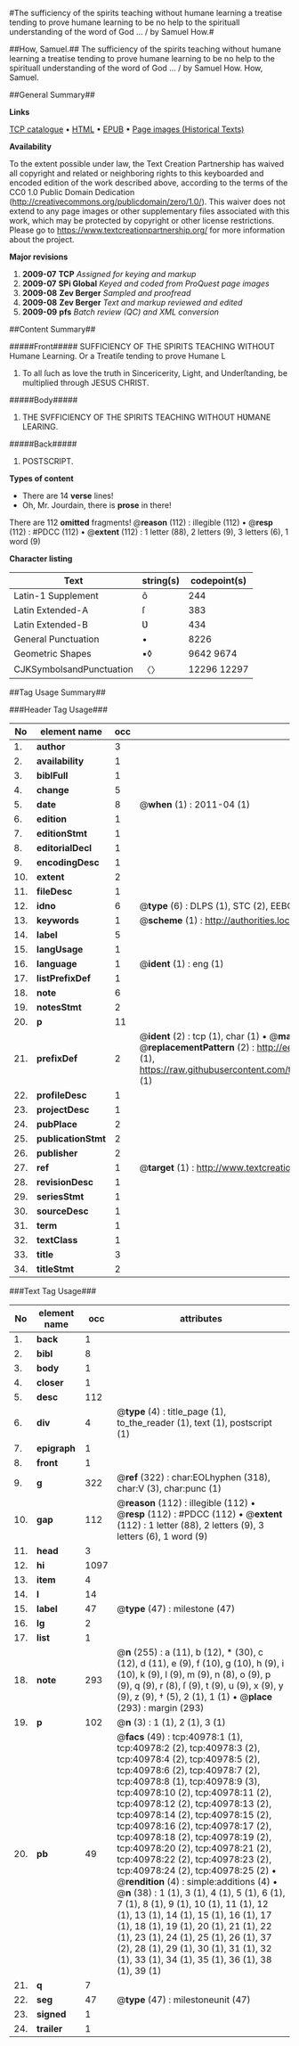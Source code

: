 #The sufficiency of the spirits teaching without humane learning a treatise tending to prove humane learning to be no help to the spirituall understanding of the word of God ... / by Samuel How.#

##How, Samuel.##
The sufficiency of the spirits teaching without humane learning a treatise tending to prove humane learning to be no help to the spirituall understanding of the word of God ... / by Samuel How.
How, Samuel.

##General Summary##

**Links**

[TCP catalogue](http://www.ota.ox.ac.uk/tcp/)  • 
[HTML](http://tei.it.ox.ac.uk/tcp/Texts-HTML/free/A44/A44613.html)  • 
[EPUB](http://tei.it.ox.ac.uk/tcp/Texts-EPUB/free/A44/A44613.epub) • 
[Page images (Historical Texts)](https://historicaltexts.jisc.ac.uk/eebo-08163823e)

**Availability**

To the extent possible under law, the Text Creation Partnership has waived all copyright and related or neighboring rights to this keyboarded and encoded edition of the work described above, according to the terms of the CC0 1.0 Public Domain Dedication (http://creativecommons.org/publicdomain/zero/1.0/). This waiver does not extend to any page images or other supplementary files associated with this work, which may be protected by copyright or other license restrictions. Please go to https://www.textcreationpartnership.org/ for more information about the project.

**Major revisions**

1. __2009-07__ __TCP__ *Assigned for keying and markup*
1. __2009-07__ __SPi Global__ *Keyed and coded from ProQuest page images*
1. __2009-08__ __Zev Berger__ *Sampled and proofread*
1. __2009-08__ __Zev Berger__ *Text and markup reviewed and edited*
1. __2009-09__ __pfs__ *Batch review (QC) and XML conversion*

##Content Summary##

#####Front#####
SUFFICIENCY OF THE SPIRITS TEACHING WITHOUT Humane Learning. Or a Treatiſe tending to prove Humane L
1. To all ſuch as love the truth in Sincericerity, Light, and Underſtanding, be multiplied through JESUS CHRIST.

#####Body#####

1. THE SVFFICIENCY OF THE SPIRITS TEACHING WITHOUT HƲMANE LEARING.

#####Back#####

1. POSTSCRIPT.

**Types of content**

  * There are 14 **verse** lines!
  * Oh, Mr. Jourdain, there is **prose** in there!

There are 112 **omitted** fragments! 
 @__reason__ (112) : illegible (112)  •  @__resp__ (112) : #PDCC (112)  •  @__extent__ (112) : 1 letter (88), 2 letters (9), 3 letters (6), 1 word (9)

**Character listing**


|Text|string(s)|codepoint(s)|
|---|---|---|
|Latin-1 Supplement|ô|244|
|Latin Extended-A|ſ|383|
|Latin Extended-B|Ʋ|434|
|General Punctuation|•|8226|
|Geometric Shapes|▪◊|9642 9674|
|CJKSymbolsandPunctuation|〈〉|12296 12297|

##Tag Usage Summary##

###Header Tag Usage###

|No|element name|occ|attributes|
|---|---|---|---|
|1.|__author__|3||
|2.|__availability__|1||
|3.|__biblFull__|1||
|4.|__change__|5||
|5.|__date__|8| @__when__ (1) : 2011-04 (1)|
|6.|__edition__|1||
|7.|__editionStmt__|1||
|8.|__editorialDecl__|1||
|9.|__encodingDesc__|1||
|10.|__extent__|2||
|11.|__fileDesc__|1||
|12.|__idno__|6| @__type__ (6) : DLPS (1), STC (2), EEBO-CITATION (1), OCLC (1), VID (1)|
|13.|__keywords__|1| @__scheme__ (1) : http://authorities.loc.gov/ (1)|
|14.|__label__|5||
|15.|__langUsage__|1||
|16.|__language__|1| @__ident__ (1) : eng (1)|
|17.|__listPrefixDef__|1||
|18.|__note__|6||
|19.|__notesStmt__|2||
|20.|__p__|11||
|21.|__prefixDef__|2| @__ident__ (2) : tcp (1), char (1)  •  @__matchPattern__ (2) : ([0-9\-]+):([0-9IVX]+) (1), (.+) (1)  •  @__replacementPattern__ (2) : http://eebo.chadwyck.com/downloadtiff?vid=$1&page=$2 (1), https://raw.githubusercontent.com/textcreationpartnership/Texts/master/tcpchars.xml#$1 (1)|
|22.|__profileDesc__|1||
|23.|__projectDesc__|1||
|24.|__pubPlace__|2||
|25.|__publicationStmt__|2||
|26.|__publisher__|2||
|27.|__ref__|1| @__target__ (1) : http://www.textcreationpartnership.org/docs/. (1)|
|28.|__revisionDesc__|1||
|29.|__seriesStmt__|1||
|30.|__sourceDesc__|1||
|31.|__term__|1||
|32.|__textClass__|1||
|33.|__title__|3||
|34.|__titleStmt__|2||


###Text Tag Usage###

|No|element name|occ|attributes|
|---|---|---|---|
|1.|__back__|1||
|2.|__bibl__|8||
|3.|__body__|1||
|4.|__closer__|1||
|5.|__desc__|112||
|6.|__div__|4| @__type__ (4) : title_page (1), to_the_reader (1), text (1), postscript (1)|
|7.|__epigraph__|1||
|8.|__front__|1||
|9.|__g__|322| @__ref__ (322) : char:EOLhyphen (318), char:V (3), char:punc (1)|
|10.|__gap__|112| @__reason__ (112) : illegible (112)  •  @__resp__ (112) : #PDCC (112)  •  @__extent__ (112) : 1 letter (88), 2 letters (9), 3 letters (6), 1 word (9)|
|11.|__head__|3||
|12.|__hi__|1097||
|13.|__item__|4||
|14.|__l__|14||
|15.|__label__|47| @__type__ (47) : milestone (47)|
|16.|__lg__|2||
|17.|__list__|1||
|18.|__note__|293| @__n__ (255) : a (11), b (12), * (30), c (12), d (11), e (9), f (10), g (10), h (9), i (10), k (9), l (9), m (9), n (8), o (9), p (9), q (9), r (8), ſ (9), t (9), u (9), x (9), y (9), z (9), † (5), 2 (1), 1 (1)  •  @__place__ (293) : margin (293)|
|19.|__p__|102| @__n__ (3) : 1 (1), 2 (1), 3 (1)|
|20.|__pb__|49| @__facs__ (49) : tcp:40978:1 (1), tcp:40978:2 (2), tcp:40978:3 (2), tcp:40978:4 (2), tcp:40978:5 (2), tcp:40978:6 (2), tcp:40978:7 (2), tcp:40978:8 (1), tcp:40978:9 (3), tcp:40978:10 (2), tcp:40978:11 (2), tcp:40978:12 (2), tcp:40978:13 (2), tcp:40978:14 (2), tcp:40978:15 (2), tcp:40978:16 (2), tcp:40978:17 (2), tcp:40978:18 (2), tcp:40978:19 (2), tcp:40978:20 (2), tcp:40978:21 (2), tcp:40978:22 (2), tcp:40978:23 (2), tcp:40978:24 (2), tcp:40978:25 (2)  •  @__rendition__ (4) : simple:additions (4)  •  @__n__ (38) : 1 (1), 3 (1), 4 (1), 5 (1), 6 (1), 7 (1), 8 (1), 9 (1), 10 (1), 11 (1), 12 (1), 13 (1), 14 (1), 15 (1), 16 (1), 17 (1), 18 (1), 19 (1), 20 (1), 21 (1), 22 (1), 23 (1), 24 (1), 25 (1), 26 (1), 37 (2), 28 (1), 29 (1), 30 (1), 31 (1), 32 (1), 33 (1), 34 (1), 35 (1), 36 (1), 38 (1), 39 (1)|
|21.|__q__|7||
|22.|__seg__|47| @__type__ (47) : milestoneunit (47)|
|23.|__signed__|1||
|24.|__trailer__|1||
